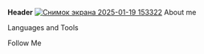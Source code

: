 **Header**
[![Снимок экрана 2025-01-19 153322](https://github.com/user-attachments/assets/c0b995db-3d3b-4065-a550-aa575ad353cf)](https://t.me/QuarkN)
About me

Languages and Tools

Follow Me
